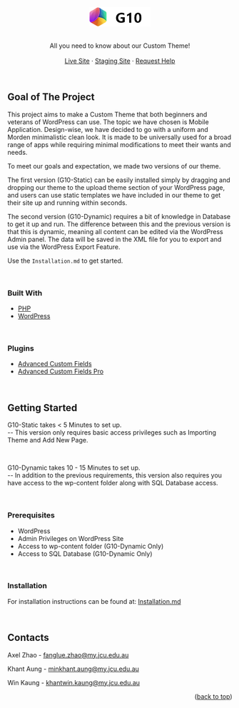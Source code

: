 <!-- PROJECT LOGO -->
<br />
<div align="center">
  <a href="https://github.com/othneildrew/Best-README-Template">
    <img src="https://github.com/cp3402-students/cp3402-2021-site-cp3402-2021-group10/blob/main/wp-content/themes/G10-Static/assets/img/black-logo.png">
  </a>
<br><br>
  <p align="center">
    All you need to know about our Custom Theme!
    <br /><br />
    <a href="https://www.g10live.com/">Live Site</a>
    ·
    <a href="http://g10staging.com/">Staging Site</a>
    ·
    <a href="mailto:fanglue.zhao@my.jcu.edu.au">Request Help</a>
  </p>
</div>

<br>

<!-- Goal of The Project -->
## Goal of The Project

This project aims to make a Custom Theme that both beginners and veterans of WordPress can use. The topic we have chosen is Mobile Application. Design-wise, we have decided to go with a uniform and Morden minimalistic clean look. It is made to be universally used for a broad range of apps while requiring minimal modifications to meet their wants and needs.

To meet our goals and expectation, we made two versions of our theme.

 The first version (G10-Static) can be easily installed simply by dragging and dropping our theme to the upload theme section of your WordPress page, and users can use static templates we have included in our theme to get their site up and running within seconds.

 The second version (G10-Dynamic) requires a bit of knowledge in Database to get it up and run. The difference between this and the previous version is that this is dynamic, meaning all content can be edited via the WordPress Admin panel. The data will be saved in the XML file for you to export and use via the WordPress Export Feature.
 
 

Use the `Installation.md` to get started. <br>

<br>

### Built With

* [PHP](https://nextjs.org/)
* [WordPress](https://reactjs.org/)

<br>

### Plugins

* [Advanced Custom Fields](https://www.advancedcustomfields.com/)
* [Advanced Custom Fields Pro](https://www.advancedcustomfields.com/pro/)

<br>

<!-- GETTING STARTED -->
## Getting Started 

G10-Static takes < 5 Minutes to set up. <br>
-- This version only requires basic access privileges such as Importing Theme and Add New Page. 

<br>

G10-Dynamic takes 10 - 15 Minutes to set up. <br>
-- In addition to the previous requirements, this version also requires you have access to the wp-content folder along with SQL Database access.

<br>

### Prerequisites

* WordPress
* Admin Privileges on WordPress Site
* Access to wp-content folder (G10-Dynamic Only)
* Access to SQL Database (G10-Dynamic Only)
<br>

### Installation

For installation instructions can be found at: [Installation.md](https://github.com/cp3402-students/cp3402-2021-site-cp3402-2021-group10/blob/main/Installation.md)



<br>


<!-- CONTACT -->
## Contacts

Axel Zhao - fanglue.zhao@my.jcu.edu.au

Khant Aung - minkhant.aung@my.jcu.edu.au

Win Kaung - khantwin.kaung@my.jcu.edu.au
<p align="right">(<a href="#top">back to top</a>)</p>



